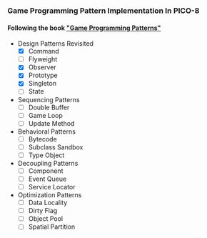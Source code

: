 ### Game Programming Pattern Implementation In PICO-8

#### Following the book ["Game Programming Patterns"](https://gameprogrammingpatterns.com)

- Design Patterns Revisited
    - [x] Command
    - [ ] Flyweight
    - [x] Observer
    - [x] Prototype
    - [x] Singleton
    - [ ] State
- Sequencing Patterns
    - [ ] Double Buffer
    - [ ] Game Loop
    - [ ] Update Method
- Behavioral Patterns
    - [ ] Bytecode
    - [ ] Subclass Sandbox
    - [ ] Type Object
- Decoupling Patterns
    - [ ] Component
    - [ ] Event Queue
    - [ ] Service Locator
- Optimization Patterns
    - [ ] Data Locality
    - [ ] Dirty Flag
    - [ ] Object Pool
    - [ ] Spatial Partition
